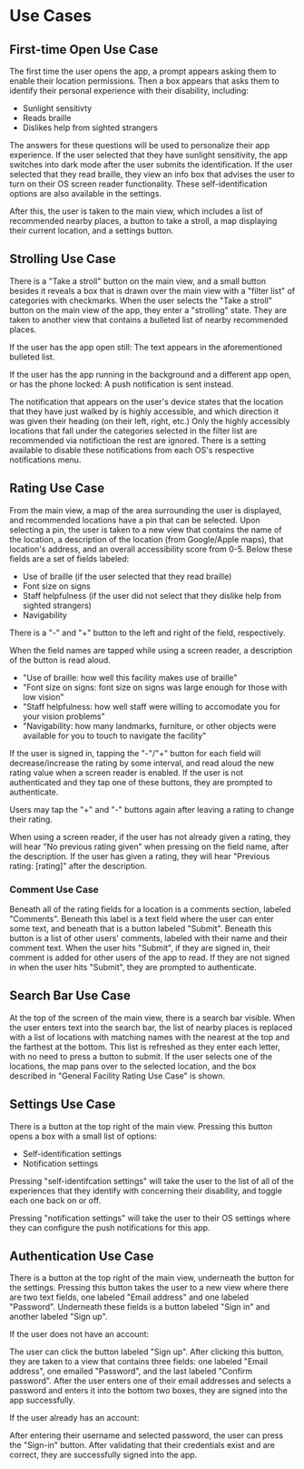 # Use Cases

## First-time Open Use Case

The first time the user opens the app, a prompt appears asking them to enable their location permissions. Then a box appears that asks them to identify their personal experience with their disability, including:

- Sunlight sensitivty
- Reads braille
- Dislikes help from sighted strangers

The answers for these questions will be used to personalize their app experience. If the user selected that they have sunlight sensitivity, the app switches into dark mode after the user submits the identification. If the user selected that they read braille, they view an info box that advises the user to turn on their OS screen reader functionality. These self-identification options are also available in the settings.

After this, the user is taken to the main view, which includes a list of recommended nearby places, a button to take a stroll, a map displaying their current location, and a settings button.

## Strolling Use Case

There is a "Take a stroll" button on the main view, and a small button besides it reveals a box that is drawn over the main view with a "filter list" of categories with checkmarks. When the user selects the "Take a stroll" button on the main view of the app, they enter a "strolling" state. They are taken to another view that contains a bulleted list of nearby recommended places.

If the user has the app open still:
The text appears in the aforementioned bulleted list.

If the user has the app running in the background and a different app open, or has the phone locked:
A push notification is sent instead.

The notification that appears on the user's device states that the location that they have just walked by is highly accessible, and which direction it was given their heading (on their left, right, etc.) Only the highly accessibly locations that fall under the categories selected in the filter list are recommended via notifictioan the rest are ignored. There is a setting available to disable these notifications from each OS's respective notifications menu.

## Rating Use Case

From the main view, a map of the area surrounding the user is displayed, and recommended locations have a pin that can be selected. Upon selecting a pin, the user is taken to a new view that contains the name of the location, a description of the location (from Google/Apple maps), that location's address, and an overall accessibility score from 0-5. Below these fields are a set of fields labeled:

-   Use of braille (if the user selected that they read braille)
-   Font size on signs
-   Staff helpfulness  (if the user did not select that they dislike help from sighted strangers)
-   Navigability

There is a "-" and "+" button to the left and right of the field, respectively.

When the field names are tapped while using a screen reader, a description of the button is read aloud.

-   "Use of braille: how well this facility makes use of braille"
-   "Font size on signs: font size on signs was large enough for those with low vision"
-   "Staff helpfulness: how well staff were willing to accomodate you for your vision problems"
-   "Navigability: how many landmarks, furniture, or other objects were available for you to touch to navigate the facility"

If the user is signed in, tapping the "-"/"+" button for each field will decrease/increase the rating by some interval, and read aloud the new rating value when a screen reader is enabled. If the user is not authenticated and they tap one of these buttons, they are prompted to authenticate.

Users may tap the "+" and "-" buttons again after leaving a rating to change their rating.

When using a screen reader, if the user has not already given a rating, they will hear "No previous rating given" when pressing on the field name, after the description. If the user has given a rating, they will hear "Previous rating: [rating]" after the description.

### Comment Use Case

Beneath all of the rating fields for a location is a comments section, labeled "Comments". Beneath this label is a text field where the user can enter some text, and beneath that is a button labeled "Submit". Beneath this button is a list of other users' comments, labeled with their name and their comment text. When the user hits "Submit", if they are signed in, their comment is added for other users of the app to read. If they are not signed in when the user hits "Submit", they are prompted to authenticate.

## Search Bar Use Case

At the top of the screen of the main view, there is a search bar visible. When the user enters text into the search bar, the list of nearby places is replaced with a list of locations with matching names with the nearest at the top and the farthest at the bottom. This list is refreshed as they enter each letter, with no need to press a button to submit. If the user selects one of the locations, the map pans over to the selected location, and the box described in "General Facility Rating Use Case" is shown.
## Settings Use Case

There is a button at the top right of the main view. Pressing this button opens a box with a small list of options:

-   Self-identification settings
-   Notification settings

Pressing "self-identifcation settings" will take the user to the list of all of the experiences that they identify with concerning their disability, and toggle each one back on or off.

Pressing "notification settings" will take the user to their OS settings where they can configure the push notifications for this app.

## Authentication Use Case

There is a button at the top right of the main view, underneath the button for the settings. Pressing this button takes the user to a new view where there are two text fields, one labeled "Email address" and one labeled "Password". Underneath these fields is a button labeled "Sign in" and another labeled "Sign up".

If the user does not have an account:

The user can click the button labeled "Sign up". After clicking this button, they are taken to a view that contains three fields: one labeled "Email address", one emailed "Password", and the last labeled "Confirm password". After the user enters one of their email addresses and selects a password and enters it into the bottom two boxes, they are signed into the app successfully.

If the user already has an account:

After entering their username and selected password, the user can press the "Sign-in" button. After validating that their credentials exist and are correct,  they are successfully signed into the app.
